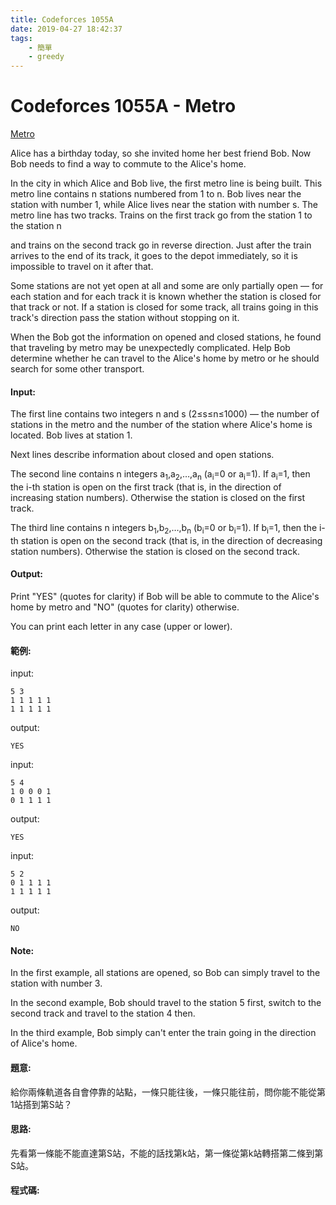 ```yaml
---
title: Codeforces 1055A
date: 2019-04-27 18:42:37
tags:
    - 簡單
    - greedy
---
```

# Codeforces 1055A - Metro
[Metro](https://codeforces.com/problemset/problem/1055/A)

Alice has a birthday today, so she invited home her best friend Bob. Now Bob needs to find a way to commute to the Alice's home.
<!-- more -->
In the city in which Alice and Bob live, the first metro line is being built. This metro line contains n
stations numbered from 1 to n. Bob lives near the station with number 1, while Alice lives near the station with number s. The metro line has two tracks. Trains on the first track go from the station 1 to the station n

and trains on the second track go in reverse direction. Just after the train arrives to the end of its track, it goes to the depot immediately, so it is impossible to travel on it after that.

Some stations are not yet open at all and some are only partially open — for each station and for each track it is known whether the station is closed for that track or not. If a station is closed for some track, all trains going in this track's direction pass the station without stopping on it.

When the Bob got the information on opened and closed stations, he found that traveling by metro may be unexpectedly complicated. Help Bob determine whether he can travel to the Alice's home by metro or he should search for some other transport.

#### Input:
The first line contains two integers n and s (2≤s≤n≤1000) — the number of stations in the metro and the number of the station where Alice's home is located. Bob lives at station 1.

Next lines describe information about closed and open stations.

The second line contains n integers a<sub>1</sub>,a<sub>2</sub>,…,a<sub>n</sub> (a<sub>i</sub>=0 or a<sub>i</sub>=1). If a<sub>i</sub>=1, then the i-th station is open on the first track (that is, in the direction of increasing station numbers). Otherwise the station is closed on the first track.

The third line contains n integers b<sub>1</sub>,b<sub>2</sub>,…,b<sub>n</sub> (b<sub>i</sub>=0 or b<sub>i</sub>=1). If b<sub>i</sub>=1, then the i-th station is open on the second track (that is, in the direction of decreasing station numbers). Otherwise the station is closed on the second track.

#### Output:
Print "YES" (quotes for clarity) if Bob will be able to commute to the Alice's home by metro and "NO" (quotes for clarity) otherwise.

You can print each letter in any case (upper or lower).

#### 範例:
input:
```
5 3
1 1 1 1 1
1 1 1 1 1
```
output:
```
YES
```
input:
```
5 4
1 0 0 0 1
0 1 1 1 1
```
output:
```
YES
```
input:
```
5 2
0 1 1 1 1
1 1 1 1 1
```
output:
```
NO
```
#### Note:
In the first example, all stations are opened, so Bob can simply travel to the station with number 3.

In the second example, Bob should travel to the station 5
first, switch to the second track and travel to the station 4 then.

In the third example, Bob simply can't enter the train going in the direction of Alice's home.

#### 題意:
給你兩條軌道各自會停靠的站點，一條只能往後，一條只能往前，問你能不能從第1站搭到第S站？

#### 思路:
先看第一條能不能直達第S站，不能的話找第k站，第一條從第k站轉搭第二條到第S站。

#### 程式碼:
<script src="https://gist.github.com/Daviswww/493c55ecd43681443a4363ceda9a1f69.js"></script>
